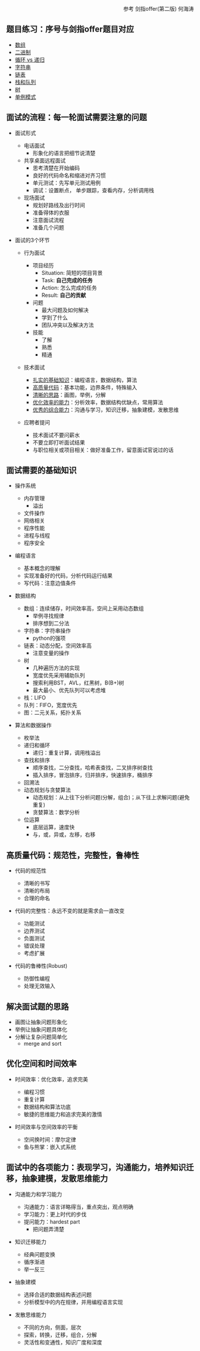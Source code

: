 <p align="right">参考 剑指offer(第二版) 何海涛</p>

## 题目练习：序号与剑指offer题目对应
- [数组](https://github.com/syntomic/Languages_and_Algorithms/tree/master/interview/num_list/)
- [二进制](https://github.com/syntomic/Languages_and_Algorithms/tree/master/interview/binary/)
- [循环 vs 递归](https://github.com/syntomic/Languages_and_Algorithms/tree/master/interview/recursive_vs_circle/)
- [字符串](https://github.com/syntomic/Languages_and_Algorithms/tree/master/interview/string/)
- [链表](https://github.com/syntomic/Languages_and_Algorithms/tree/master/interview/linked_list/)
- [栈和队列](https://github.com/syntomic/Languages_and_Algorithms/tree/master/interview/stack_and_queue/)
- [树](https://github.com/syntomic/Languages_and_Algorithms/tree/master/interview/tree/)
- [单例模式](https://github.com/syntomic/Languages_and_Algorithms/tree/master/interview/singleton/)

## 面试的流程：每一轮面试需要注意的问题

- 面试形式
    - 电话面试
        - 形象化的语言把细节说清楚
    - 共享桌面远程面试
        - 思考清楚在开始编码
        - 良好的代码命名和缩进对齐习惯
        - 单元测试：先写单元测试用例
        - 调试：设置断点， 单步跟踪，查看内存，分析调用栈
    - 现场面试
        - 规划好路线及出行时间
        - 准备得体的衣服
        - 注意面试流程
        - 准备几个问题

- 面试的3个环节
    - 行为面试
        - 项目经历
            - Situation: 简短的项目背景
            - Task: **自己完成的任务**
            - Action: 怎么完成的任务
            - Result: **自己的贡献** 
        - 问题
            - 最大问题及如何解决
            - 学到了什么
            - 团队冲突以及解决方法
        - 技能
            - 了解
            - 熟悉
            - 精通

        [//]: (为什么跳槽)
   - 技术面试
       - [扎实的基础知识](#basic)：编程语言，数据结构，算法
       - [高质量代码](#quality)：基本功能，边界条件，特殊输入
       - [清晰的思路](#ideal)：画图，举例，分解 
       - [优化效率的能力](#efficiency)：分析效率，数据结构优缺点，常用算法
       - [优秀的综合能力](#ability)：沟通与学习，知识迁移，抽象建模，发散思维
   - 应聘者提问
       - 技术面试不要问薪水
       - 不要立即打听面试结果
       - 与职位相关或项目相关：做好准备工作，留意面试官说过的话

## <span id="basic">面试需要的基础知识</span>
- 操作系统
    - 内存管理
        - 溢出
    - 文件操作
    - 网络相关
    - 程序性能
    - 进程与线程
    - 程序安全

- 编程语言
    - 基本概念的理解
    - 实现准备好的代码，分析代码运行结果
    - 写代码：注意边值条件

- 数据结构
    - 数组：连续储存，时间效率高，空间上采用动态数组
        - 举例寻找规律
        - 排序想到二分法
    - 字符串：字符串操作
        - python的强项
    - 链表：动态分配，空间效率高
        - 注意变量的操作
    - 树
        - 几种遍历方法的实现
        - 宽度优先采用辅助队列
        - 搜索利用BST，AVL，红黑树，B(B+)树
        - 最大最小、优先队列可以考虑堆
    - 栈：LIFO
    - 队列：FIFO，宽度优先
    - 图：二元关系，拓扑关系

- 算法和数据操作
    - 枚举法
    - 递归和循环
        - 递归：重复计算，调用栈溢出
    - 查找和排序
        - 顺序查找，二分查找，哈希表查找，二叉排序树查找
        - 插入排序，冒泡排序，归并排序，快速排序，桶排序
    - 回溯法 
    - 动态规划与贪婪算法
        - 动态规划：从上往下分析问题(分解，组合)；从下往上求解问题(避免重复)
        - 贪婪算法：数学分析
    - 位运算
        - 底层运算，速度快
        - 与，或，异或，左移，右移

## <span id="quality">高质量代码：规范性，完整性，鲁棒性</span>

- 代码的规范性
    - 清晰的书写
    - 清晰的布局
    - 合理的命名

- 代码的完整性：永远不变的就是需求会一直改变
    - 功能测试
    - 边界测试
    - 负面测试
    - 错误处理
    - 考虑扩展

- 代码的鲁棒性(Robust)
    - 防御性编程
    - 处理无效输入

## <span id="idea">解决面试题的思路</span>

- 画图让抽象问题形象化
- 举例让抽象问题具体化
- 分解让复杂问题简单化
    - merge and sort

## <span id="efficiency">优化空间和时间效率</span>

- 时间效率：优化效率，追求完美
    - 编程习惯
    - 重复计算
    - 数据结构和算法功底
    - 敏捷的思维能力和追求完美的激情

- 时间效率与空间效率的平衡
    - 空间换时间：摩尔定律
    - 鱼与熊掌：嵌入式系统

## <span id="ability">面试中的各项能力：表现学习，沟通能力，培养知识迁移，抽象建模，发散思维能力</span>

- 沟通能力和学习能力
    - 沟通能力：语言详略得当，重点突出，观点明确
    - 学习能力：更上时代的步伐
    - 提问能力：hardest part
        - 把问题弄清楚

- 知识迁移能力
    - 经典问题变换
    - 循序渐进
    - 举一反三

- 抽象建模
    - 选择合适的数据结构表述问题
    - 分析模型中的内在规律，并用编程语言实现

- 发散思维能力
    - 不同的方向，侧面，层次
    - 探索，转换，迁移，组合，分解
    - 灵活性和变通性，知识广度和深度